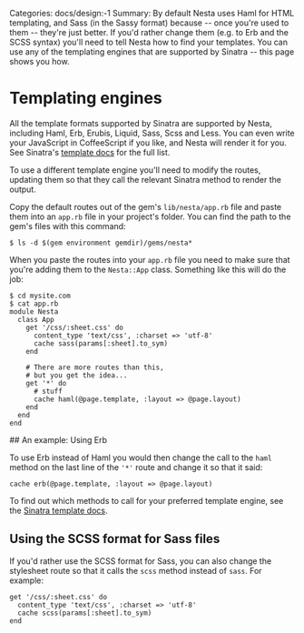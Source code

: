 Categories: docs/design:-1
Summary: By default Nesta uses Haml for HTML templating, and Sass (in the Sassy format) because -- once you're used to them -- they're just better. If you'd rather change them (e.g. to Erb and the SCSS syntax) you'll need to tell Nesta how to find your templates. You can use any of the templating engines that are supported by Sinatra -- this page shows you how.

# Templating engines

All the template formats supported by Sinatra are supported by Nesta,
including Haml, Erb, Erubis, Liquid, Sass, Scss and Less. You can even
write your JavaScript in CoffeeScript if you like, and Nesta will render
it for you. See Sinatra's [template docs][template-docs] for the full
list.

To use a different template engine you'll need to modify the routes,
updating them so that they call the relevant Sinatra method to render
the output.

Copy the default routes out of the gem's `lib/nesta/app.rb` file and
paste them into an `app.rb` file in your project's folder. You can find
the path to the gem's files with this command:

    $ ls -d $(gem environment gemdir)/gems/nesta*

When you paste the routes into your `app.rb` file you need to make sure
that you're adding them to the `Nesta::App` class. Something like this
will do the job:

    $ cd mysite.com
    $ cat app.rb
    module Nesta
      class App
        get '/css/:sheet.css' do
          content_type 'text/css', :charset => 'utf-8'
          cache sass(params[:sheet].to_sym)
        end

        # There are more routes than this,
        # but you get the idea...
        get '*' do
          # stuff
          cache haml(@page.template, :layout => @page.layout)
        end
      end
    end

## An example: Using Erb

To use Erb instead of Haml you would then change the call to the `haml`
method on the last line of the `'*'` route and change it so that it
said:

    cache erb(@page.template, :layout => @page.layout)

To find out which methods to call for your preferred template engine,
see the [Sinatra template docs][template-docs].

## Using the SCSS format for Sass files

If you'd rather use the SCSS format for Sass, you can also change the
stylesheet route so that it calls the `scss` method instead of `sass`.
For example:

    get '/css/:sheet.css' do
      content_type 'text/css', :charset => 'utf-8'
      cache scss(params[:sheet].to_sym)
    end

[sinatra]: http://www.sinatrarb.com
[template-docs]: http://www.sinatrarb.com/intro.html#Views%20/%20Templates
[route-docs]: http://www.sinatrarb.com/intro.html#Routes
